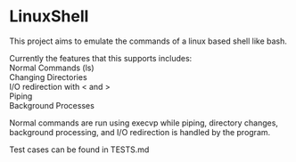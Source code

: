 # LinuxShell

This project aims to emulate the commands of a linux based shell like bash. <br>

Currently the features that this supports includes: <br>
Normal Commands (ls)<br>
Changing Directories <br>
I/O redirection with < and > <br>
Piping <br>
Background Processes <br>

Normal commands are run using execvp while piping, directory changes, background processing, and
I/O redirection is handled by the program. <br>

Test cases can be found in TESTS.md
